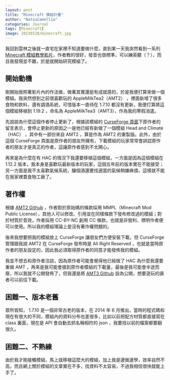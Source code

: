 ```yaml
---
layout: post
title: "Minecraft 模組計畫"
author: "NatsuCamellia"
categories: Journal
tags: [Minecraft]
image: 20230118/minecraft.jpg
---
```


我回到雲林之後就一直宅在家裡不知道要做什麼，直到某一天我突然看到一系列 [Minecraft 模組教學影片](https://www.youtube.com/playlist?list=PLKGarocXCE1EMxeBvqsOWZVkYD_Vd_uwW)，作者教的很好，發音也很標準，可以練英聽（？），而且我發現並不難，於是就開始研究模組了。

## 開始動機

剛開始我照著影片內的作法做，做著其實還挺有成就感的，於是我便打算來做一個模組。我突然想到之前很喜歡玩的 AppleMilkTea2（AMT2） ，裡面新增了很多食物和飲料，還有調酒系統，可惜版本一直待在 1.7.10 都沒有更新，我便打算將這個模組移植到 1.19.2 ，命名為 AppleMilkTea3（AMT3），作為我的寒假消遣。

先說說為什麼這個作者停止更新了，根據該模組的 [CurseForge 頁面](https://www.curseforge.com/minecraft/mc-mods/applemilktea2)下原作者的留言表示，會停止更新的原因之一是他已經有新做了一個模組 Head and Climate（HAC） ，其中有一部份來自 AMT2 ，算是作為 AMT2 的重製版。此外，由於這個 CurseForge 頁面是原作者的朋友所擁有，下載模組的玩家常常會誤認原作者的朋友才是真正的作者，這讓原作者感到不太開心。

再來是為什麼在有 HAC 的情況下我還要移植這個模組，一方面是因為這個模組在 1.12.2 版本，我本身是喜歡玩最新版本的玩家，這個五年前的版本實在不能接受；另一方面是我不太喜歡氣候系統，釀個酒還要找適當的氣候稍嫌麻煩，這樣就不能在我家裡蓋食物工廠了。

## 著作權

根據 [AMT2 Github](https://github.com/defeatedcrow/AppleMilkTea2_1.7.10) ，作者對於原始碼的條款採用 MMPL（Minecraft Mod Public License），其他人可以修改、引用並在同樣條款下發布修改過的模組；對於材質於音效，作者採用 CC-BY-NC 創用 CC 條款，也就是非營利、標明作者便可以使用。所以我的模組理論上是沒有著作權問題的。

後來我想要把我的模組放上 CurseForge 讓朋友們方便安裝下載，但 CurseForge 管理跟我說 AMT2 在 CurseForge 發布時是 All Right Reserved ，也就是當時原作者的朋友設定的，因此我必須取得原作者的同意才能發佈我的模組。

我並不想去和原作者洽談，因為原作者可能會覺得他已經做了 HAC 為什麼我還要重做 AMT ，再來是我可能會搶到原作者模組的下載量，最後是我可能會半途而廢，所以我就不公開發佈了，但我還是將 [AMT3 Github](https://github.com/NatsuCamellia/AppleMilkTea3_1.19.2) 設為公開，想要遊玩的讀者可以前往下載。

## 困難一、版本老舊

眾所皆知， 1.7.10 是一個非常古老的版本，在 2014 年 6 月推出，當時的程式碼和現在有很大的不同，模組內的資料分布也差很多，比如以前把配方材質都直接寫在 class 裏面，現在是 API 會自動去抓名稱相符的 json ，我要找以前的檔案都要翻很久。

## 困難二、不熟練

由於我才剛接觸模組，馬上就移植這麼大的模組，加上我是邊做邊學，效率自然不高，而且網上關於模組的文章實在不多，找資料不太容易，不過我相信很快就能上手了。
